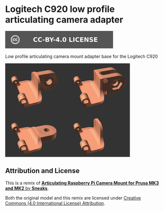 # Logitech C920 low profile articulating camera adapter

[![CC-BY-4.0 license][license-badge]][license]

Low profile articulating camera mount adapter base for the Logitech C920

![Model render](images/readme/demo.png)

## Attribution and License

This is a remix of
[**Articulating Raspberry Pi Camera Mount for Prusa MK3 and MK2** by **Sneaks**][original-model-url].

Both the original model and this remix are licensed under
[Creative Commons (4.0 International License) Attribution][license].

[original-model-url]: https://www.printables.com/model/3407-articulating-raspberry-pi-camera-mount-for-prusa-m
[license]: http://creativecommons.org/licenses/by/4.0/
[license-badge]: /_static/license-badge-cc-by-4.0.svg
